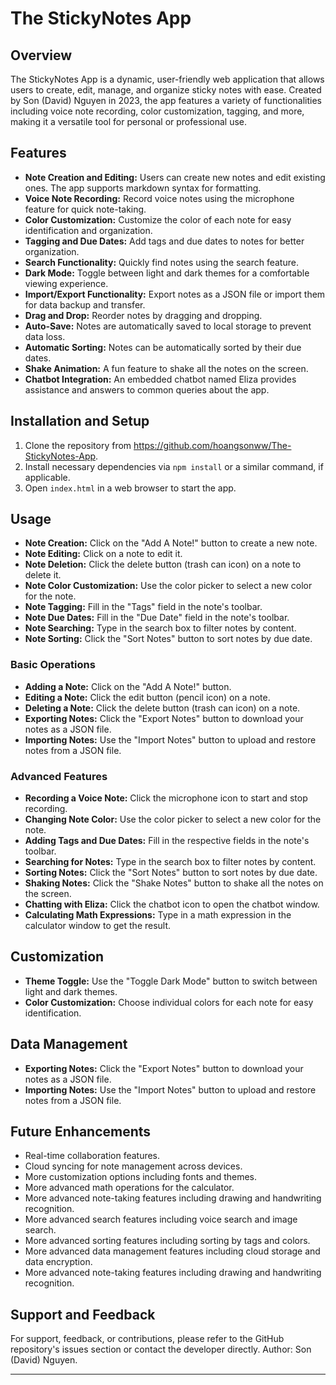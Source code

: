# The StickyNotes App

## Overview

The StickyNotes App is a dynamic, user-friendly web application that allows users to create, edit, manage, and organize sticky notes with ease. Created by Son (David) Nguyen in 2023, the app features a variety of functionalities including voice note recording, color customization, tagging, and more, making it a versatile tool for personal or professional use.

## Features

- **Note Creation and Editing:** Users can create new notes and edit existing ones. The app supports markdown syntax for formatting.
- **Voice Note Recording:** Record voice notes using the microphone feature for quick note-taking.
- **Color Customization:** Customize the color of each note for easy identification and organization.
- **Tagging and Due Dates:** Add tags and due dates to notes for better organization.
- **Search Functionality:** Quickly find notes using the search feature.
- **Dark Mode:** Toggle between light and dark themes for a comfortable viewing experience.
- **Import/Export Functionality:** Export notes as a JSON file or import them for data backup and transfer.
- **Drag and Drop:** Reorder notes by dragging and dropping.
- **Auto-Save:** Notes are automatically saved to local storage to prevent data loss.
- **Automatic Sorting:** Notes can be automatically sorted by their due dates.
- **Shake Animation:** A fun feature to shake all the notes on the screen.
- **Chatbot Integration:** An embedded chatbot named Eliza provides assistance and answers to common queries about the app.

## Installation and Setup

1. Clone the repository from https://github.com/hoangsonww/The-StickyNotes-App.
2. Install necessary dependencies via `npm install` or a similar command, if applicable.
3. Open `index.html` in a web browser to start the app.

## Usage
- **Note Creation:** Click on the "Add A Note!" button to create a new note.
- **Note Editing:** Click on a note to edit it.
- **Note Deletion:** Click the delete button (trash can icon) on a note to delete it.
- **Note Color Customization:** Use the color picker to select a new color for the note.
- **Note Tagging:** Fill in the "Tags" field in the note's toolbar.
- **Note Due Dates:** Fill in the "Due Date" field in the note's toolbar.
- **Note Searching:** Type in the search box to filter notes by content.
- **Note Sorting:** Click the "Sort Notes" button to sort notes by due date.

### Basic Operations

- **Adding a Note:** Click on the "Add A Note!" button.
- **Editing a Note:** Click the edit button (pencil icon) on a note.
- **Deleting a Note:** Click the delete button (trash can icon) on a note.
- **Exporting Notes:** Click the "Export Notes" button to download your notes as a JSON file.
- **Importing Notes:** Use the "Import Notes" button to upload and restore notes from a JSON file.

### Advanced Features

- **Recording a Voice Note:** Click the microphone icon to start and stop recording.
- **Changing Note Color:** Use the color picker to select a new color for the note.
- **Adding Tags and Due Dates:** Fill in the respective fields in the note's toolbar.
- **Searching for Notes:** Type in the search box to filter notes by content.
- **Sorting Notes:** Click the "Sort Notes" button to sort notes by due date.
- **Shaking Notes:** Click the "Shake Notes" button to shake all the notes on the screen.
- **Chatting with Eliza:** Click the chatbot icon to open the chatbot window.
- **Calculating Math Expressions:** Type in a math expression in the calculator window to get the result.

## Customization

- **Theme Toggle:** Use the "Toggle Dark Mode" button to switch between light and dark themes.
- **Color Customization:** Choose individual colors for each note for easy identification.

## Data Management

- **Exporting Notes:** Click the "Export Notes" button to download your notes as a JSON file.
- **Importing Notes:** Use the "Import Notes" button to upload and restore notes from a JSON file.

## Future Enhancements

- Real-time collaboration features.
- Cloud syncing for note management across devices.
- More customization options including fonts and themes.
- More advanced math operations for the calculator.
- More advanced note-taking features including drawing and handwriting recognition.
- More advanced search features including voice search and image search.
- More advanced sorting features including sorting by tags and colors.
- More advanced data management features including cloud storage and data encryption.
- More advanced note-taking features including drawing and handwriting recognition.

## Support and Feedback

For support, feedback, or contributions, please refer to the GitHub repository's issues section or contact the developer directly.
Author: Son (David) Nguyen.

---
